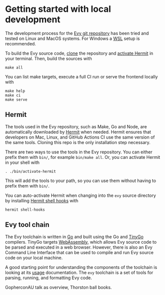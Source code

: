 # Getting started with local development

The development process for the [Evy git repository] has been tried and tested
on Linux and MacOS systems. For Windows a [WSL] setup is recommended.

To build the Evy source code, [clone] the repository and
[activate Hermit] in your terminal. Then, build the sources with

    make all

You can list make targets, execute a full CI run or serve the frontend locally
with

    make help
    make ci
    make serve

[Evy git repository]: https://github.com/evylang/evy/
[WSL]: https://learn.microsoft.com/en-us/windows/wsl/about
[clone]: https://docs.github.com/en/repositories/creating-and-managing-repositories/cloning-a-repository
[activate Hermit]: https://cashapp.github.io/hermit/usage/get-started/?h=activating#activating-an-environment

## Hermit

The tools used in the Evy repository, such as Make, Go and Node, are
automatically downloaded by [Hermit] when needed. Hermit ensures that
developers on Mac, Linux, and GitHub Actions CI use the same version of the
same tools. Cloning this repo is the only installation step necessary.

There are two ways to use the tools in the Evy repository. You can
either prefix them with `bin/`, for example `bin/make all`. Or, you can
activate Hermit in your shell with

    . ./bin/activate-hermit

This will add the tools to your path, so you can use them without having
to prefix them with `bin/`.

You can auto-activate Hermit when changing into the `evy` source
directory by installing [Hermit shell hooks] with

    hermit shell-hooks

[Hermit]: https://cashapp.github.io/hermit
[Hermit shell hooks]: https://cashapp.github.io/hermit/usage/shell/#shell-hooks

## Evy tool chain

The Evy toolchain is written in [Go] and built using the Go and
[TinyGo] compilers. TinyGo targets [WebAssembly], which allows Evy source
code to be parsed and executed in a web browser. However, there is also an
Evy Command Line Interface that can be used to compile and run Evy source
code on your local machine.

A good starting point for understanding the components of the toolchain is
looking at its [usage](../usage.md) documentation. The `evy` toolchain is a set
of tools for parsing, running, and formatting Evy code.

GopherconAU talk as overview, Thorston ball books.

[Go]: https://go.dev
[TinyGo]: https://tinygo.org
[WebAssembly]: https://webassembly.org

<!-- TODO:
### Web Frontend

There is no build process to create the frontend.

- No build process – viewing source should be educational.
- Keep dependencies minimal.
- Provide simple demos for "components", ex. header menu, sidebar, evy editor .

Setting up Deployment Previews [link to Firebase setup guide], for established
members we will provide repo write access.

Relevant make targets:

```sh
make serve
make e2e
make e2e-diff
make snaps
make e2e USE_DOCER=1
make snaps USE_DOCER=1
make docs
make prettier
make style
make deploy
```

Snapshot tests with playwright.

### Build tools

- site-gen
- md
- firebase-deploy
- doctest

### Firebase setup, working with your own fork.
-->
